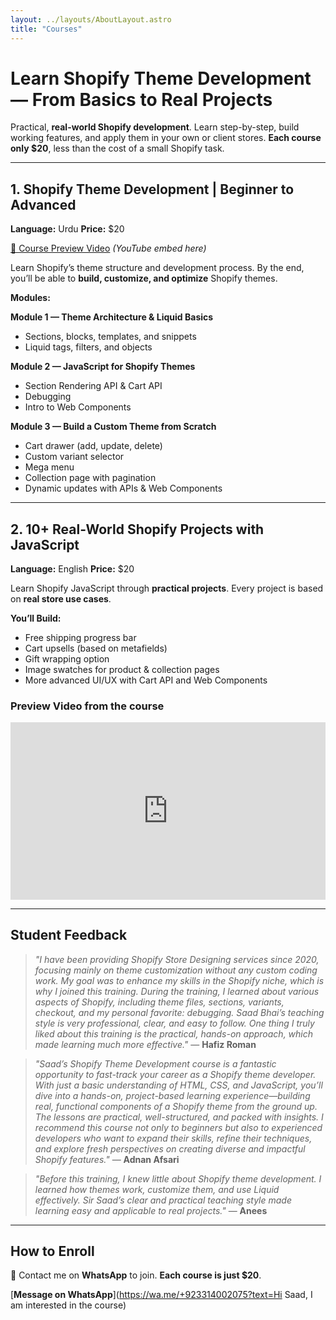 ```yaml
---
layout: ../layouts/AboutLayout.astro
title: "Courses"
---
```


# Learn Shopify Theme Development — From Basics to Real Projects

Practical, **real-world Shopify development**.
Learn step-by-step, build working features, and apply them in your own or client stores.
**Each course only $20**, less than the cost of a small Shopify task.

---

## 1. Shopify Theme Development | Beginner to Advanced
**Language:** Urdu
**Price:** $20

[🎥 Course Preview Video](#) *(YouTube embed here)*

Learn Shopify’s theme structure and development process.
By the end, you’ll be able to **build, customize, and optimize** Shopify themes.

**Modules:**

**Module 1 — Theme Architecture & Liquid Basics**
- Sections, blocks, templates, and snippets
- Liquid tags, filters, and objects

**Module 2 — JavaScript for Shopify Themes**
- Section Rendering API & Cart API
- Debugging
- Intro to Web Components

**Module 3 — Build a Custom Theme from Scratch**
- Cart drawer (add, update, delete)
- Custom variant selector
- Mega menu
- Collection page with pagination
- Dynamic updates with APIs & Web Components

---

## 2. 10+ Real-World Shopify Projects with JavaScript
**Language:** English
**Price:** $20

Learn Shopify JavaScript through **practical projects**.
Every project is based on **real store use cases**.

**You’ll Build:**
- Free shipping progress bar
- Cart upsells (based on metafields)
- Gift wrapping option
- Image swatches for product & collection pages
- More advanced UI/UX with Cart API and Web Components

### Preview Video from the course
<iframe width="560" style="width: 100%;height: auto;aspect-ratio: 16 / 9;" height="315" src="https://www.youtube.com/embed/IcohW1PHDdE?si=FlhTr0hp_7BjGp_f" title="YouTube video player" frameborder="0" allow="accelerometer; autoplay; clipboard-write; encrypted-media; gyroscope; picture-in-picture; web-share" referrerpolicy="strict-origin-when-cross-origin" allowfullscreen></iframe>


---

## Student Feedback

> *"I have been providing Shopify Store Designing services since 2020, focusing mainly on theme customization without any custom coding work. My goal was to enhance my skills in the Shopify niche, which is why I joined this training. During the training, I learned about various aspects of Shopify, including theme files, sections, variants, checkout, and my personal favorite: debugging. Saad Bhai’s teaching style is very professional, clear, and easy to follow.
One thing I truly liked about this training is the practical, hands-on approach, which made learning much more effective."* — **Hafiz Roman**

> *"Saad’s Shopify Theme Development course is a fantastic opportunity to fast-track your career as a Shopify theme developer. With just a basic understanding of HTML, CSS, and JavaScript, you’ll dive into a hands-on, project-based learning experience—building real, functional components of a Shopify theme from the ground up. The lessons are practical, well-structured, and packed with insights. I recommend this course not only to beginners but also to experienced developers who want to expand their skills, refine their techniques, and explore fresh perspectives on creating diverse and impactful Shopify features."* — **Adnan Afsari**

> *"Before this training, I knew little about Shopify theme development. I learned how themes work, customize them, and use Liquid effectively. Sir Saad’s clear and practical teaching style made learning easy and applicable to real projects."* — **Anees**
---

## How to Enroll
📲 Contact me on **WhatsApp** to join.
**Each course is just $20**.

[**Message on WhatsApp**](https://wa.me/+923314002075?text=Hi Saad, I am interested in the course)
